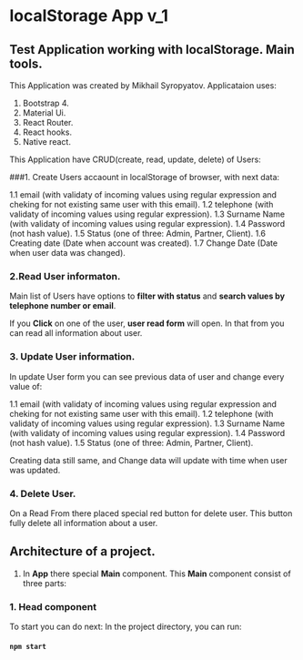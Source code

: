 # localStorage App v_1

## Test Application working with localStorage. Main tools.

This Application was created by Mikhail Syropyatov. 
Applicataion uses:
1. Bootstrap 4.
2. Material Ui.
3. React Router.
4. React hooks.
5. Native react.

This Application have CRUD(create, read, update, delete) of Users:

###1. Create Users accaount in localStorage of browser, with next data:

1.1 email (with validaty of incoming values using regular expression and cheking for not existing same user with this email).
1.2 telephone (with validaty of incoming values using regular expression).
1.3 Surname Name (with validaty of incoming values using regular expression).
1.4 Password (not hash value).
1.5 Status (one of three: Admin, Partner, Client).
1.6 Creating date (Date when account was created).
1.7 Change Date  (Date when user data was changed).

### 2.Read User informaton.

Main list of Users have options to <b>filter with status</b> and <b>search values by telephone number or email</b>.

If you <b>Click</b> on one of the user, <b>user read form</b> will open. In that from you can read all information about user.

### 3. Update User information.

In update User form you can see previous data of user and change every value of:

1.1 email (with validaty of incoming values using regular expression and cheking for not existing same user with this email).
1.2 telephone (with validaty of incoming values using regular expression).
1.3 Surname Name (with validaty of incoming values using regular expression).
1.4 Password (not hash value).
1.5 Status (one of three: Admin, Partner, Client).

Creating data still same, and Change data will update with time when user was updated.

### 4. Delete User.

On a Read From there placed special red button for delete user.
This button fully delete all information about a user.

## Architecture of a project.

1. In <b>App</b> there special <b>Main</b> component.
This <b>Main</b> component consist of three parts:

### 1. Head component


To start  you can do next:
In the project directory, you can run:

#### `npm start`


